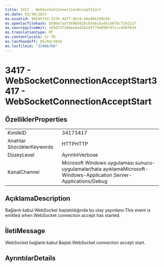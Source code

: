 ```yaml
---
title: 3417 - WebSocketConnectionAcceptStart
ms.date: 03/30/2017
ms.assetid: 9d595fe3-2276-4d77-85c8-b6a966199c5b
ms.openlocfilehash: b596efaa73690d428c03e6cba45cb078cf2421a7
ms.sourcegitcommit: 3d5d33f384eeba41b2dff79d096f47ccc8d8f03d
ms.translationtype: MT
ms.contentlocale: tr-TR
ms.lasthandoff: 05/04/2018
ms.locfileid: "33466788"
---
```

# <a name="3417---websocketconnectionacceptstart"></a><span data-ttu-id="78b3c-102">3417 - WebSocketConnectionAcceptStart</span><span class="sxs-lookup"><span data-stu-id="78b3c-102">3417 - WebSocketConnectionAcceptStart</span></span>
## <a name="properties"></a><span data-ttu-id="78b3c-103">Özellikler</span><span class="sxs-lookup"><span data-stu-id="78b3c-103">Properties</span></span>  
  
|||  
|-|-|  
|<span data-ttu-id="78b3c-104">Kimlik</span><span class="sxs-lookup"><span data-stu-id="78b3c-104">ID</span></span>|<span data-ttu-id="78b3c-105">3417</span><span class="sxs-lookup"><span data-stu-id="78b3c-105">3417</span></span>|  
|<span data-ttu-id="78b3c-106">Anahtar Sözcükler</span><span class="sxs-lookup"><span data-stu-id="78b3c-106">Keywords</span></span>|<span data-ttu-id="78b3c-107">HTTP</span><span class="sxs-lookup"><span data-stu-id="78b3c-107">HTTP</span></span>|  
|<span data-ttu-id="78b3c-108">Düzey</span><span class="sxs-lookup"><span data-stu-id="78b3c-108">Level</span></span>|<span data-ttu-id="78b3c-109">Ayrıntılı</span><span class="sxs-lookup"><span data-stu-id="78b3c-109">Verbose</span></span>|  
|<span data-ttu-id="78b3c-110">Kanal</span><span class="sxs-lookup"><span data-stu-id="78b3c-110">Channel</span></span>|<span data-ttu-id="78b3c-111">Microsoft Windows uygulaması sunucu-uygulamalar/hata ayıklama</span><span class="sxs-lookup"><span data-stu-id="78b3c-111">Microsoft-Windows-Application Server-Applications/Debug</span></span>|  
  
## <a name="description"></a><span data-ttu-id="78b3c-112">Açıklama</span><span class="sxs-lookup"><span data-stu-id="78b3c-112">Description</span></span>  
 <span data-ttu-id="78b3c-113">Bağlantı kabul WebSocket başlatıldığında bu olay yayınlanır.</span><span class="sxs-lookup"><span data-stu-id="78b3c-113">This event is emitted when WebSocket connection accept has started.</span></span>  
  
## <a name="message"></a><span data-ttu-id="78b3c-114">İleti</span><span class="sxs-lookup"><span data-stu-id="78b3c-114">Message</span></span>  
 <span data-ttu-id="78b3c-115">WebSocket bağlantı kabul Başlat.</span><span class="sxs-lookup"><span data-stu-id="78b3c-115">WebSocket connection accept start.</span></span>  
  
## <a name="details"></a><span data-ttu-id="78b3c-116">Ayrıntılar</span><span class="sxs-lookup"><span data-stu-id="78b3c-116">Details</span></span>

